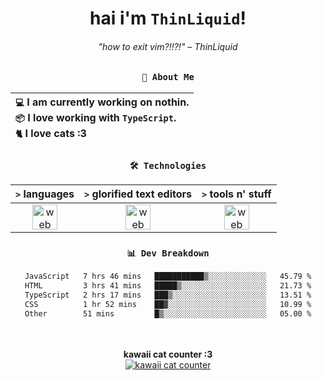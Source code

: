 <div align="center">
  
  # hai i'm `ThinLiquid`!
  ###### "how to exit vim?!!?!" – ThinLiquid
  
  ### `👤 About Me`

  | `💻`  I am currently working on **nothin**.<br/>`📦`  I love working with `TypeScript`.</br>`🐈`  I love cats :3 |
  |:---|

  
  ### `🛠️ Technologies`
  
  | `>` **languages**  | `>` **glorified text editors** | `>` **tools n' stuff** |
  |:------------------:|:------------------------------:|:----------------------:|
  | <img src="https://skillicons.dev/icons?i=ts,js,react" alt="web dev" height="40"/> | <img src="https://skillicons.dev/icons?i=vscode,neovim" alt="web dev" height="40"/> | <img src="https://skillicons.dev/icons?i=bash,git" alt="web dev" height="40"/> |
  
  ### `📊 Dev Breakdown`
  
  <!--START_SECTION:waka-->

```txt
JavaScript   7 hrs 46 mins   ███████████▒░░░░░░░░░░░░░   45.79 %
HTML         3 hrs 41 mins   █████▒░░░░░░░░░░░░░░░░░░░   21.73 %
TypeScript   2 hrs 17 mins   ███▒░░░░░░░░░░░░░░░░░░░░░   13.51 %
CSS          1 hr 52 mins    ██▓░░░░░░░░░░░░░░░░░░░░░░   10.99 %
Other        51 mins         █▒░░░░░░░░░░░░░░░░░░░░░░░   05.00 %
```

<!--END_SECTION:waka-->
  
  <br/><br/>
  <b>kawaii cat counter :3</b><br/>
  [![kawaii cat counter](https://count.getloli.com/get/@ThinLiquid?theme=moebooru)](https://moe-counter.glitch.me)
</div>
